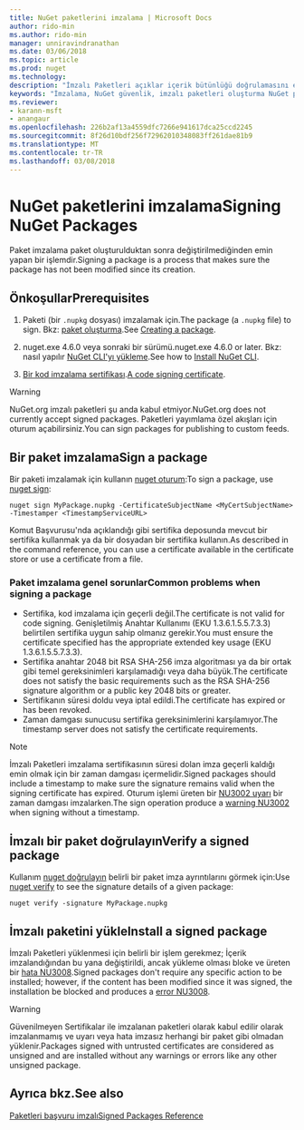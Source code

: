```yaml
---
title: NuGet paketlerini imzalama | Microsoft Docs
author: rido-min
ms.author: rido-min
manager: unniravindranathan
ms.date: 03/06/2018
ms.topic: article
ms.prod: nuget
ms.technology: 
description: "İmzalı Paketleri açıklar içerik bütünlüğü doğrulamasını etkinleştirmek için kullanılabilir."
keywords: "İmzalama, NuGet güvenlik, imzalı paketleri oluşturma NuGet paketi"
ms.reviewer:
- karann-msft
- anangaur
ms.openlocfilehash: 226b2af13a4559dfc7266e941617dca25ccd2245
ms.sourcegitcommit: 8f26d10bdf256f72962010348083ff261dae81b9
ms.translationtype: MT
ms.contentlocale: tr-TR
ms.lasthandoff: 03/08/2018
---
```

# <a name="signing-nuget-packages"></a><span data-ttu-id="c21e8-104">NuGet paketlerini imzalama</span><span class="sxs-lookup"><span data-stu-id="c21e8-104">Signing NuGet Packages</span></span>

<span data-ttu-id="c21e8-105">Paket imzalama paket oluşturulduktan sonra değiştirilmediğinden emin yapan bir işlemdir.</span><span class="sxs-lookup"><span data-stu-id="c21e8-105">Signing a package is a process that makes sure the package has not been modified since its creation.</span></span>

## <a name="prerequisites"></a><span data-ttu-id="c21e8-106">Önkoşullar</span><span class="sxs-lookup"><span data-stu-id="c21e8-106">Prerequisites</span></span>

1. <span data-ttu-id="c21e8-107">Paketi (bir `.nupkg` dosyası) imzalamak için.</span><span class="sxs-lookup"><span data-stu-id="c21e8-107">The package (a `.nupkg` file) to sign.</span></span> <span data-ttu-id="c21e8-108">Bkz: [paket oluşturma](creating-a-package.md).</span><span class="sxs-lookup"><span data-stu-id="c21e8-108">See [Creating a package](creating-a-package.md).</span></span>

1. <span data-ttu-id="c21e8-109">nuget.exe 4.6.0 veya sonraki bir sürümü.</span><span class="sxs-lookup"><span data-stu-id="c21e8-109">nuget.exe 4.6.0 or later.</span></span> <span data-ttu-id="c21e8-110">Bkz: nasıl yapılır [NuGet CLI'yı yükleme](../install-nuget-client-tools.md#nugetexe-cli).</span><span class="sxs-lookup"><span data-stu-id="c21e8-110">See how to [Install NuGet CLI](../install-nuget-client-tools.md#nugetexe-cli).</span></span>

1. <span data-ttu-id="c21e8-111">[Bir kod imzalama sertifikası](../reference/signed-packages-reference.md#get-a-code-signing-certificate).</span><span class="sxs-lookup"><span data-stu-id="c21e8-111">[A code signing certificate](../reference/signed-packages-reference.md#get-a-code-signing-certificate).</span></span>

> [!Warning]
> <span data-ttu-id="c21e8-112">NuGet.org imzalı paketleri şu anda kabul etmiyor.</span><span class="sxs-lookup"><span data-stu-id="c21e8-112">NuGet.org does not currently accept signed packages.</span></span> <span data-ttu-id="c21e8-113">Paketleri yayımlama özel akışları için oturum açabilirsiniz.</span><span class="sxs-lookup"><span data-stu-id="c21e8-113">You can sign packages for publishing to custom feeds.</span></span>

## <a name="sign-a-package"></a><span data-ttu-id="c21e8-114">Bir paket imzalama</span><span class="sxs-lookup"><span data-stu-id="c21e8-114">Sign a package</span></span>

<span data-ttu-id="c21e8-115">Bir paketi imzalamak için kullanın [nuget oturum](../tools/cli-ref-sign.md):</span><span class="sxs-lookup"><span data-stu-id="c21e8-115">To sign a package, use [nuget sign](../tools/cli-ref-sign.md):</span></span>

```cli
nuget sign MyPackage.nupkg -CertificateSubjectName <MyCertSubjectName> -Timestamper <TimestampServiceURL>
```

<span data-ttu-id="c21e8-116">Komut Başvurusu'nda açıklandığı gibi sertifika deposunda mevcut bir sertifika kullanmak ya da bir dosyadan bir sertifika kullanın.</span><span class="sxs-lookup"><span data-stu-id="c21e8-116">As described in the command reference, you can use a certificate available in the certificate store or use a certificate from a file.</span></span>

### <a name="common-problems-when-signing-a-package"></a><span data-ttu-id="c21e8-117">Paket imzalama genel sorunlar</span><span class="sxs-lookup"><span data-stu-id="c21e8-117">Common problems when signing a package</span></span>

- <span data-ttu-id="c21e8-118">Sertifika, kod imzalama için geçerli değil.</span><span class="sxs-lookup"><span data-stu-id="c21e8-118">The certificate is not valid for code signing.</span></span> <span data-ttu-id="c21e8-119">Genişletilmiş Anahtar Kullanımı (EKU 1.3.6.1.5.5.7.3.3) belirtilen sertifika uygun sahip olmanız gerekir.</span><span class="sxs-lookup"><span data-stu-id="c21e8-119">You must ensure the certificate specified has the appropriate extended key usage (EKU 1.3.6.1.5.5.7.3.3).</span></span>
- <span data-ttu-id="c21e8-120">Sertifika anahtar 2048 bit RSA SHA-256 imza algoritması ya da bir ortak gibi temel gereksinimleri karşılamadığı veya daha büyük.</span><span class="sxs-lookup"><span data-stu-id="c21e8-120">The certificate does not satisfy the basic requirements such as the RSA SHA-256 signature algorithm or a public key 2048 bits or greater.</span></span>
- <span data-ttu-id="c21e8-121">Sertifikanın süresi doldu veya iptal edildi.</span><span class="sxs-lookup"><span data-stu-id="c21e8-121">The certificate has expired or has been revoked.</span></span>
- <span data-ttu-id="c21e8-122">Zaman damgası sunucusu sertifika gereksinimlerini karşılamıyor.</span><span class="sxs-lookup"><span data-stu-id="c21e8-122">The timestamp server does not satisfy the certificate requirements.</span></span>

> [!Note]
> <span data-ttu-id="c21e8-123">İmzalı Paketleri imzalama sertifikasının süresi dolan imza geçerli kaldığı emin olmak için bir zaman damgası içermelidir.</span><span class="sxs-lookup"><span data-stu-id="c21e8-123">Signed packages should include a timestamp to make sure the signature remains valid when the signing certificate has expired.</span></span> <span data-ttu-id="c21e8-124">Oturum işlemi üreten bir [NU3002 uyarı](../reference/Errors-and-Warnings.md#nu3002) bir zaman damgası imzalarken.</span><span class="sxs-lookup"><span data-stu-id="c21e8-124">The sign operation produce a [warning NU3002](../reference/Errors-and-Warnings.md#nu3002) when signing without a timestamp.</span></span>

## <a name="verify-a-signed-package"></a><span data-ttu-id="c21e8-125">İmzalı bir paket doğrulayın</span><span class="sxs-lookup"><span data-stu-id="c21e8-125">Verify a signed package</span></span>

<span data-ttu-id="c21e8-126">Kullanım [nuget doğrulayın](../tools/cli-ref-verify.md) belirli bir paket imza ayrıntılarını görmek için:</span><span class="sxs-lookup"><span data-stu-id="c21e8-126">Use [nuget verify](../tools/cli-ref-verify.md) to see the signature details of a given package:</span></span>

```cli
nuget verify -signature MyPackage.nupkg
```

## <a name="install-a-signed-package"></a><span data-ttu-id="c21e8-127">İmzalı paketini yükle</span><span class="sxs-lookup"><span data-stu-id="c21e8-127">Install a signed package</span></span>

<span data-ttu-id="c21e8-128">İmzalı Paketleri yüklenmesi için belirli bir işlem gerekmez; İçerik imzalandığından bu yana değiştirildi, ancak yükleme olması bloke ve üreten bir [hata NU3008](../reference/Errors-and-Warnings.md#nu3008).</span><span class="sxs-lookup"><span data-stu-id="c21e8-128">Signed packages don't require any specific action to be installed; however, if the content has been modified since it was signed, the installation be blocked and produces a [error NU3008](../reference/Errors-and-Warnings.md#nu3008).</span></span>

> [!Warning]
> <span data-ttu-id="c21e8-129">Güvenilmeyen Sertifikalar ile imzalanan paketleri olarak kabul edilir olarak imzalanmamış ve uyarı veya hata imzasız herhangi bir paket gibi olmadan yüklenir.</span><span class="sxs-lookup"><span data-stu-id="c21e8-129">Packages signed with untrusted certificates are considered as unsigned and are installed without any warnings or errors like any other unsigned package.</span></span>

## <a name="see-also"></a><span data-ttu-id="c21e8-130">Ayrıca bkz.</span><span class="sxs-lookup"><span data-stu-id="c21e8-130">See also</span></span>

[<span data-ttu-id="c21e8-131">Paketleri başvuru imzalı</span><span class="sxs-lookup"><span data-stu-id="c21e8-131">Signed Packages Reference</span></span>](../reference/Signed-Packages-Reference.md)
